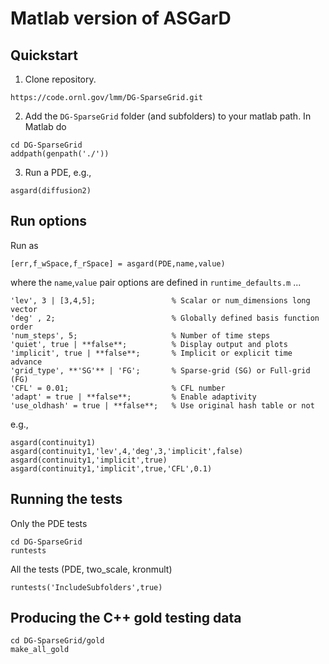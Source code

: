# Matlab version of ASGarD

## Quickstart

1.  Clone repository.
```
https://code.ornl.gov/lmm/DG-SparseGrid.git
```
2. Add the `DG-SparseGrid` folder (and subfolders) to your matlab path. In Matlab do 
```
cd DG-SparseGrid
addpath(genpath('./'))
```
3. Run a PDE, e.g., 
```
asgard(diffusion2)
```

## Run options
Run as 
```
[err,f_wSpace,f_rSpace] = asgard(PDE,name,value)
```
where the `name`,`value` pair options are defined in `runtime_defaults.m` ...
```
'lev', 3 | [3,4,5];                 % Scalar or num_dimensions long vector
'deg' , 2;                          % Globally defined basis function order
'num_steps', 5;                     % Number of time steps
'quiet', true | **false**;          % Display output and plots
'implicit', true | **false**;       % Implicit or explicit time advance
'grid_type', **'SG'** | 'FG';       % Sparse-grid (SG) or Full-grid (FG)
'CFL' = 0.01;                       % CFL number
'adapt' = true | **false**;         % Enable adaptivity
'use_oldhash' = true | **false**;   % Use original hash table or not
```
e.g., 
```
asgard(continuity1)
asgard(continuity1,'lev',4,'deg',3,'implicit',false)
asgard(continuity1,'implicit',true)
asgard(continuity1,'implicit',true,'CFL',0.1)
```

## Running the tests
Only the PDE tests
```
cd DG-SparseGrid
runtests
```
All the tests (PDE, two_scale, kronmult)
```
runtests('IncludeSubfolders',true)
```

## Producing the C++ gold testing data
```
cd DG-SparseGrid/gold
make_all_gold
```


